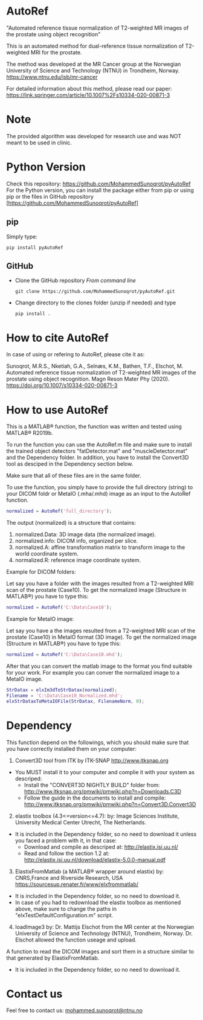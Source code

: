 # AutoRef
"Automated reference tissue normalization of T2-weighted MR images of the prostate using object recognition"

This is an automated method for dual-reference tissue normalization of T2-weighted MRI for the prostate.

The method was developed at the MR Cancer group at the Norwegian University of Science and Technology (NTNU) in Trondheim, Norway.
https://www.ntnu.edu/isb/mr-cancer

For detailed information about this method, please read our paper: https://link.springer.com/article/10.1007%2Fs10334-020-00871-3

# Note
The provided algorithm was developed for research use and was NOT meant to be used in clinic.

# Python Version
Check this repository: https://github.com/MohammedSunoqrot/pyAutoRef
For the Python version, you can install the package either from pip or using pip or the files in GitHub repository [https://github.com/MohammedSunoqrot/pyAutoRef]

## pip
Simply type:
```
pip install pyAutoRef
```
## GitHub
- Clone the GitHub repository
   *From command line*
   ```
   git clone https://github.com/MohammedSunoqrot/pyAutoRef.git
   ```
- Change directory to the clones folder (unzip if needed) and type
   ```
   pip install . 
   ```

# How to cite AutoRef
In case of using or refering to AutoRef, please cite it as:

Sunoqrot, M.R.S., Nketiah, G.A., Selnæs, K.M., Bathen, T.F., Elschot, M. Automated reference tissue normalization of T2-weighted MR images of the prostate using object recognition. Magn Reson Mater Phy (2020). https://doi.org/10.1007/s10334-020-00871-3

# How to use AutoRef
This is a MATLAB® function, the function was written and tested using MATLAB® R2019b.

To run the function you can use the AutoRef.m file and make sure to install the trained object detectors "fatDetector.mat" and "muscleDetector.mat" and the Dependency folder.
In addition, you have to install the Convert3D tool as desciped in the Dependency section below.

Make sure that all of these files are in the same folder.

To use the function, you simply have to provide the full directory (string) to your DICOM foldr or MetaIO (.mha/.mhd) image as an input to the AutoRef function.
```matlab
normalized = AutoRef('full_directory');
```
The output (normalized) is a structure that contains:
1. normalized.Data: 3D image data (the normalized image).
2. normalized.info: DICOM info, organized per slice.
3. normalized.A: affine transformation matrix to transform image to the world coordinate system.
4. normalized.R: reference image coordinate system.

Example for DICOM folders:

Let say you have a folder with the images resulted from a T2-weighted MRI scan of the prostate (Case10).
To get the normalized image (Structure in MATLAB®) you have to type this:
```matlab
normalized = AutoRef('C:\Data\Case10');
```
Example for MetaIO image:

Let say you have a the images resulted from a T2-weighted MRI scan of the prostate (Case10) in MetaIO format (3D image).
To get the normalized image (Structure in MATLAB®) you have to type this:
```matlab
normalized = AutoRef('C:\Data\Case10.mhd');
```

After that you can convert the matlab image to the format you find suitable for your work.
For example you can conver the normalized image to a MetaIO image.
```matlab
StrDatax = elxIm3dToStrDatax(normalized);
Filename = 'C:\Data\Case10_Normalized.mhd';
elxStrDataxToMetaIOFile(StrDatax, FilenameNorm, 0);
```

# Dependency 
This function depend on the followings, which you should make sure that you have correctly installed them on your computer:
1. Convert3D tool from ITK 
  by ITK-SNAP http://www.itksnap.org
  - You MUST install it to your computer and complie it with your system as descriped: 
    + Install the "CONVERT3D NIGHTLY BUILD" folder from: http://www.itksnap.org/pmwiki/pmwiki.php?n=Downloads.C3D
    + Follow the guide in the documents to install and compile: http://www.itksnap.org/pmwiki/pmwiki.php?n=Convert3D.Convert3D  
2. elastix toolbox (4.3<=version<=4.7):
  by: Image Sciences Institute, University Medical Center Utrecht, The Netherlands.
  - It is included in the Dependency folder, so no need to download it unless you faced a problem with it, in that case:
    + Download and compile as descriped at: http://elastix.isi.uu.nl/
    + Read and follow the section 1.2 at: http://elastix.isi.uu.nl/download/elastix-5.0.0-manual.pdf
3. ElastixFromMatlab (a MATLAB® wrapper around elastix)
  by: CNRS,France and Riverside Research, USA https://sourcesup.renater.fr/www/elxfrommatlab/
  - It is included in the Dependency folder, so no need to download it.
  - In case of you had to redownload the elastix toolbox as mentioned above, make sure to change the paths in "elxTestDefaultConfiguration.m" script.
4. loadImage3
  by: Dr. Mattijs Elschot from the MR center at the Norwegian University of Science and Technology (NTNU), Trondheim, Norway.
  Dr. Elschot allowed the function useage and upload. 

  A function to read the DICOM images and sort them in a structure similar to that generated by ElastixFromMatlab.
  - It is included in the Dependency folder, so no need to download it.

# Contact us
Feel free to contact us:
mohammed.sunoqrot@ntnu.no
